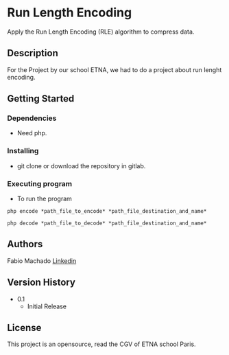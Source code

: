 # Run Length Encoding

Apply the Run Length Encoding (RLE) algorithm to compress data.

## Description

For the Project by our school ETNA, we had to do a project about run lenght encoding.

## Getting Started

### Dependencies

* Need php. 

### Installing

* git clone or download the repository in gitlab.

### Executing program

* To run the program
```
php encode *path_file_to_encode* *path_file_destination_and_name*
```
```
php decode *path_file_to_decode* *path_file_destination_and_name*
```
## Authors

Fabio Machado   [Linkedin](https://www.linkedin.com/in/fabio-aires-machado/)

## Version History

* 0.1
    * Initial Release

## License

This project is an opensource, read the CGV of ETNA school Paris.

